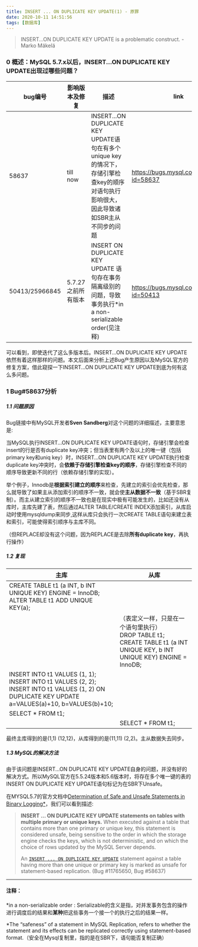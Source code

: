 ```yaml
---
title: INSERT ... ON DUPLICATE KEY UPDATE(1) - 原罪
date: 2020-10-11 14:51:56
tags: [数据库]
---
```


> INSERT...ON DUPLICATE KEY UPDATE is a problematic construct. - Marko Mäkelä

### 0 概述：MySQL 5.7.x以后，INSERT...ON DUPLICATE KEY UPDATE出现过哪些问题？

| bug编号        | 影响版本及修复     | 描述                                                         | link                                    |
| -------------- | ------------------ | ------------------------------------------------------------ | --------------------------------------- |
| 58637          | till now           | INSERT...ON DUPLICATE KEY UPDATE语句在有多个unique key的情况下，存储引擎检查key的顺序对语句执行影响很大，因此导致诸如SBR主从不同步的问题 | https://bugs.mysql.com/bug.php?id=58637 |
| 50413/25966845 | 5.7.27之前所有版本 | INSERT ON DUPLICATE KEY UPDATE 语句存在事务隔离级别的问题，导致事务执行*in a non-serializable order(见注释) | https://bugs.mysql.com/bug.php?id=50413 |

可以看到，即使迭代了这么多版本后。INSERT...ON DUPLICATE KEY UPDATE依然有着这样那样的问题。本文后面来分析上述Bug产生原因以及MySQL官方的修复方案，借此窥探一下INSERT...ON DUPLICATE KEY UPDATE到底为何有这么多问题。



### 1 Bug#58637分析

##### 1.1 问题原因

Bug链接中有MySQL开发者**Sven Sandberg**对这个问题的详细描述，主要意思是:

当MySQL执行INSERT...ON DUPLICATE KEY UPDATE语句时，存储引擎会检查insert的行是否有duplicate key冲突；但当表里有两个及以上的唯一键（包括primary key和uniq key）时，INSERT...ON DUPLICATE KEY UPDATE执行检查duplicate key冲突时，会**依赖于存储引擎检查key的顺序**，存储引擎检查不同的顺序导致更新不同的行（依赖存储引擎的实现）。

举个例子，Innodb是**根据索引建立的顺序**来检查，先建立的索引会优先检查，那么就导致了如果主从添加索引的顺序不一致，就会使**主从数据不一致**（基于SBR复制）。而主从建立索引的顺序不一致也是在现实中极有可能发生的，比如还没有从库时，主库先建了表，然后通过ALTER TABLE/CREATE INDEX添加索引，从库启动时使用mysqldump来同步,这样从库只会执行一次CREATE TABLE语句来建立表和索引，可能使得索引顺序与主库不同。

（但REPLACE却没有这个问题，因为REPLACE是去除**所有duplicate key**，再执行操作）



##### 1.2 复现

| 主库                                                         | 从库                                                         |
| ------------------------------------------------------------ | ------------------------------------------------------------ |
| CREATE TABLE t1 (a INT, b INT UNIQUE KEY) ENGINE = InnoDB; <br />ALTER TABLE t1 ADD UNIQUE KEY(a); |                                                              |
|                                                              | （表定义一样，只是在一个语句里执行）<br />DROP TABLE t1;<br />CREATE TABLE t1 (a INT UNIQUE KEY, b INT UNIQUE KEY) ENGINE = InnoDB; |
| INSERT INTO t1 VALUES (1, 1);<br /> INSERT INTO t1 VALUES (2, 2); <br />INSERT INTO t1 VALUES (1, 2)   ON DUPLICATE KEY UPDATE a=VALUES(a)+10, b=VALUES(b)+10; |                                                              |
| SELECT * FROM t1;                                            |                                                              |
|                                                              | SELECT * FROM t1;                                            |

最终主库得到的是(1,1) (12,12)，从库得到的是(11,11) (2,2)。主从数据失去同步。

##### 1.3 MySQL的解决方法

由于该问题是INSERT...ON DUPLICATE KEY UPDATE自身的问题，并没有好的解决方式。所以MySQL官方在5.5.24版本和5.6版本时，将存在多个唯一键的表的INSERT ON DUPLICATE KEY UPDATE语句标记为在SBR下Unsafe。

在MYSQL5.7的官方文档中[Determination of Safe and Unsafe Statements in Binary Logging*](https://dev.mysql.com/doc/refman/5.7/en/replication-rbr-safe-unsafe.html)，我们可以看到描述:

> **INSERT ... ON DUPLICATE KEY UPDATE statements on tables with multiple primary or unique keys.** When executed against a table that contains more than one primary or unique key, this statement is considered unsafe, being sensitive to the order in which the storage engine checks the keys, which is not deterministic, and on which the choice of rows updated by the MySQL Server depends.
>
> An [`INSERT ... ON DUPLICATE KEY UPDATE`](https://dev.mysql.com/doc/refman/5.7/en/insert-on-duplicate.html) statement against a table having more than one unique or primary key is marked as unsafe for statement-based replication. (Bug #11765650, Bug #58637)



---

#### 注释：

*in a non-serializable order : Serializable的含义是指，对并发事务包含的操作进行调度后的结果和**某种**把这些事务一个接一个的执行之后的结果一样。

*The “safeness” of a statement in MySQL Replication, refers to whether the statement and its effects can be replicated correctly using statement-based format.（安全在Mysql复制里，指的是在SBR下，语句能否复制正确）

